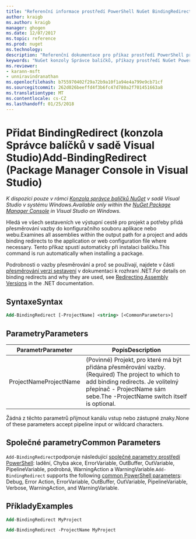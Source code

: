 ```yaml
---
title: "Referenční informace prostředí PowerShell NuGet BindingRedirect | Microsoft Docs"
author: kraigb
ms.author: kraigb
manager: ghogen
ms.date: 12/07/2017
ms.topic: reference
ms.prod: nuget
ms.technology: 
description: "Referenční dokumentace pro příkaz prostředí PowerShell přidat BindingRedirect v konzole Správce balíčků NuGet v sadě Visual Studio."
keywords: "NuGet konzoly Správce balíčků, příkazy prostředí NuGet Powershell, NuGet Powershell odkaz, přidat BindingRedirect"
ms.reviewer:
- karann-msft
- unniravindranathan
ms.openlocfilehash: b755970402f29a72b9a10f1a94e4a799e9cb71cf
ms.sourcegitcommit: 262d026beeffd4f3b6fc47d780a2f701451663a8
ms.translationtype: MT
ms.contentlocale: cs-CZ
ms.lasthandoff: 01/25/2018
---
```

# <a name="add-bindingredirect-package-manager-console-in-visual-studio"></a><span data-ttu-id="38907-104">Přidat BindingRedirect (konzola Správce balíčků v sadě Visual Studio)</span><span class="sxs-lookup"><span data-stu-id="38907-104">Add-BindingRedirect (Package Manager Console in Visual Studio)</span></span>

<span data-ttu-id="38907-105">*K dispozici pouze v rámci [Konzola správce balíčků NuGet](Package-Manager-Console.md) v sadě Visual Studio v systému Windows.*</span><span class="sxs-lookup"><span data-stu-id="38907-105">*Available only within the [NuGet Package Manager Console](Package-Manager-Console.md) in Visual Studio on Windows.*</span></span>

<span data-ttu-id="38907-106">Hledá ve všech sestaveních ve výstupní cestě pro projekt a potřeby přidá přesměrování vazby do konfiguračního souboru aplikace nebo webu.</span><span class="sxs-lookup"><span data-stu-id="38907-106">Examines all assemblies within the output path for a project and adds binding redirects to the application or web configuration file where necessary.</span></span> <span data-ttu-id="38907-107">Tento příkaz spustí automaticky při instalaci balíčku.</span><span class="sxs-lookup"><span data-stu-id="38907-107">This command is run automatically when installing a package.</span></span>

<span data-ttu-id="38907-108">Podrobnosti o vazby přesměrování a proč se používají, najdete v části [přesměrování verzí sestavení](/dotnet/framework/configure-apps/redirect-assembly-versions) v dokumentaci k rozhraní .NET.</span><span class="sxs-lookup"><span data-stu-id="38907-108">For details on binding redirects and why they are used, see [Redirecting Assembly Versions](/dotnet/framework/configure-apps/redirect-assembly-versions) in the .NET documentation.</span></span>

## <a name="syntax"></a><span data-ttu-id="38907-109">Syntaxe</span><span class="sxs-lookup"><span data-stu-id="38907-109">Syntax</span></span>

```ps
Add-BindingRedirect [-ProjectName] <string> [<CommonParameters>]
```

## <a name="parameters"></a><span data-ttu-id="38907-110">Parametry</span><span class="sxs-lookup"><span data-stu-id="38907-110">Parameters</span></span>

| <span data-ttu-id="38907-111">Parametr</span><span class="sxs-lookup"><span data-stu-id="38907-111">Parameter</span></span> | <span data-ttu-id="38907-112">Popis</span><span class="sxs-lookup"><span data-stu-id="38907-112">Description</span></span> |
| --- | --- |
| <span data-ttu-id="38907-113">ProjectName</span><span class="sxs-lookup"><span data-stu-id="38907-113">ProjectName</span></span> | <span data-ttu-id="38907-114">(Povinné) Projekt, pro které má být přidána přesměrování vazby.</span><span class="sxs-lookup"><span data-stu-id="38907-114">(Required) The project to which to add binding redirects.</span></span> <span data-ttu-id="38907-115">Je volitelný přepínač - ProjectName sám sebe.</span><span class="sxs-lookup"><span data-stu-id="38907-115">The -ProjectName switch itself is optional.</span></span> |

<span data-ttu-id="38907-116">Žádná z těchto parametrů přijmout kanálu vstup nebo zástupné znaky.</span><span class="sxs-lookup"><span data-stu-id="38907-116">None of these parameters accept pipeline input or wildcard characters.</span></span>

## <a name="common-parameters"></a><span data-ttu-id="38907-117">Společné parametry</span><span class="sxs-lookup"><span data-stu-id="38907-117">Common Parameters</span></span>

<span data-ttu-id="38907-118">`Add-BindingRedirect`podporuje následující [společné parametry prostředí PowerShell](http://go.microsoft.com/fwlink/?LinkID=113216): ladění, Chyba akce, ErrorVariable, OutBuffer, OutVariable, PipelineVariable, podrobná, WarningAction a WarningVariable.</span><span class="sxs-lookup"><span data-stu-id="38907-118">`Add-BindingRedirect` supports the following [common PowerShell parameters](http://go.microsoft.com/fwlink/?LinkID=113216): Debug, Error Action, ErrorVariable, OutBuffer, OutVariable, PipelineVariable, Verbose, WarningAction, and WarningVariable.</span></span>

## <a name="examples"></a><span data-ttu-id="38907-119">Příklady</span><span class="sxs-lookup"><span data-stu-id="38907-119">Examples</span></span>

```ps
Add-BindingRedirect MyProject

Add-BindingRedirect -ProjectName MyProject
```